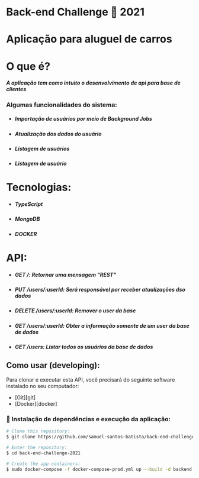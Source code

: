 # Back-end Challenge 🏅 2021


# Aplicação para aluguel de carros

# O que é? 
##### A aplicação tem como intuito o desenvolvimento de api para base de clientes

### Algumas funcionalidades do sistema:
* ##### Importação de usuários por meio de Background Jobs 
* ##### Atualização dos dados do usuário
* ##### Listagem de usuários
* ##### Listagem de usuário

# Tecnologias:
* ##### TypeScript
* ##### MongoDB
* ##### DOCKER

# API:
* ##### GET /: Retornar uma mensagem "REST" 
* ##### PUT /users/:userId: Será responsável por receber atualizações dso dados
* ##### DELETE /users/:userId: Remover o user da base
* ##### GET /users/:userId: Obter a informação somente de um user da base de dados
* ##### GET /users: Listar todos os usuários da base de dados

## Como usar (developing):

Para clonar e executar esta API, você precisará do seguinte software instalado no seu computador:

- [Git][git]
- [Docker][docker]

### :electric_plug: Instalação de dependências e execução da aplicação:
```bash
# Clone this repository:
$ git clone https://github.com/samuel-santos-batista/back-end-challenge-2021.git

# Enter the repository:
$ cd back-end-challenge-2021

# Create the app containers:
$ sudo docker-compose -f docker-compose-prod.yml up --build -d backend
